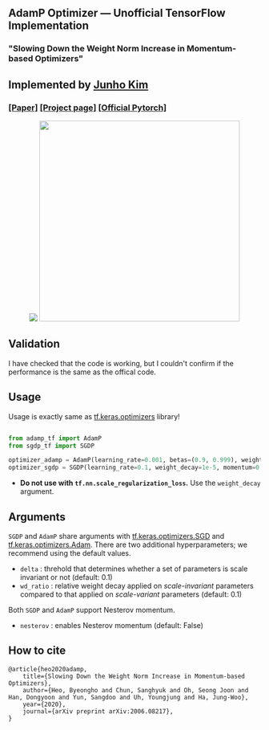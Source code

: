 ## AdamP Optimizer &mdash; Unofficial TensorFlow Implementation
### "Slowing Down the Weight Norm Increase in Momentum-based Optimizers"
## Implemented by [Junho Kim](http://bit.ly/jhkim_ai)
### [[Paper]](https://arxiv.org/abs/2006.08217) [[Project page]](https://clovaai.github.io/AdamP/) [[Official Pytorch]](https://github.com/clovaai/AdamP)

<div align="center">
  <img src=https://clovaai.github.io/AdamP/static/img/projection.svg>
  <img src=https://clovaai.github.io/AdamP/static/img/algorithms.svg height=400px>
</div>


## Validation
I have checked that the code is working, but I couldn't confirm if the performance is the same as the offical code.

## Usage
Usage is exactly same as [tf.keras.optimizers](https://www.tensorflow.org/api_docs/python/tf/keras/optimizers) library!
```python

from adamp_tf import AdamP
from sgdp_tf import SGDP

optimizer_adamp = AdamP(learning_rate=0.001, betas=(0.9, 0.999), weight_decay=1e-2)
optimizer_sgdp = SGDP(learning_rate=0.1, weight_decay=1e-5, momentum=0.9, nesterov=True)
```
* **Do not use with `tf.nn.scale_regularization_loss`.** Use the `weight_decay` argument.

## Arguments
`SGDP` and `AdamP` share arguments with [tf.keras.optimizers.SGD](https://www.tensorflow.org/api_docs/python/tf/keras/optimizers/SGD) and [tf.keras.optimizers.Adam](https://www.tensorflow.org/api_docs/python/tf/keras/optimizers/Adam).
There are two additional hyperparameters; we recommend using the default values.
- `delta` : threhold that determines whether a set of parameters is scale invariant or not (default: 0.1)
- `wd_ratio` : relative weight decay applied on _scale-invariant_ parameters compared to that applied on _scale-variant_ parameters (default: 0.1)

Both `SGDP` and `AdamP` support Nesterov momentum.
- `nesterov` : enables Nesterov momentum (default: False)

## How to cite

```
@article{heo2020adamp,
    title={Slowing Down the Weight Norm Increase in Momentum-based Optimizers},
    author={Heo, Byeongho and Chun, Sanghyuk and Oh, Seong Joon and Han, Dongyoon and Yun, Sangdoo and Uh, Youngjung and Ha, Jung-Woo},
    year={2020},
    journal={arXiv preprint arXiv:2006.08217},
}
```
